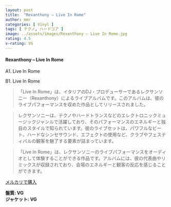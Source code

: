 ```yaml
---
layout: post
title:  "Rexanthony – Live In Rome"
author: mmr
categories: [ Vinyl ]
tags: [ テクノ, ハードコア ]
image: ../assets/images/Rexanthony – Live In Rome.jpg
rating: 4.5
v-rating: VG
---
```


#### Rexanthony – Live In Rome

A1. Live In Rome

B1. Live In Rome

> 「Live In Rome」は、イタリアのDJ・プロデューサーであるレクサンソニー（Rexanthony）によるライブアルバムです。このアルバムは、彼のライブパフォーマンスを収めた作品としてリリースされました。

> レクサンソニーは、テクノやハードトランスなどのエレクトロニックミュージックジャンルで活躍しており、そのパフォーマンスのエネルギーと独自のスタイルで知られています。彼のライブセットは、パワフルなビート、ハードなシンセサウンド、エフェクトの使用など、クラブやフェスティバルの観客を魅了する要素が詰まっています。

> 「Live In Rome」は、レクサンソニーのライブパフォーマンスをオーディオとして体験することができる作品です。アルバムには、彼の代表曲やリミックスが収録されており、会場のエネルギーと観客の反応を感じることができます。



[メルカリで購入](https://jp.mercari.com/item/m19682643460)

<div class="mt-4 mb-4 d-flex align-items-center">
<strong class="mr-1">盤質: VG</strong>
</div>
<div class="mt-4 mb-4 d-flex align-items-center">
<strong class="mr-1">ジャケット: VG</strong>
</div>
